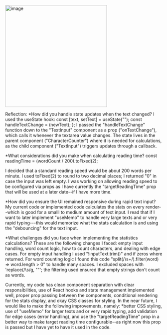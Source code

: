 <img width="326" alt="image" src="https://github.com/user-attachments/assets/cd02018d-e1b1-4e58-8497-b412e6ddad50" />

Reflection:
*How did you handle state updates when the text changed?
I used the useState hook:
const [text, setText] = useState("");
const handleTextChange = (newText);
};
I passed the "handleTextChange" function down to the "TextInput" component as a prop ("onTextChange"), which calls it 
whenever the textarea value changes. The state lives in the parent component ("CharacterCounter") where it is needed for 
calculations, as the child component ("TextInput") triggers updates through a callback.

*What considerations did you make when calculating reading time?
const readingTime = (wordCount / 200).toFixed(2);

I decided that a standard reading speed would be about 200 words per minute. I used toFixed(2) to round to two decimal places; I returned "0" in case
the input was left empty. I was working on allowing reading speed to be configured via props as I have currently the "targetReadingTime" prop that will be 
used at a later date--if I have more time.

*How did you ensure the UI remained responsive during rapid text input?
My current code or implemented code calculates the stats on every render--which is good for a smalll to medium amount of text input. 
I read that if I want to later implement "useMemo" to handle very large texts and or very rapid typing---this would memorize what the stats calculation is
and using the "debouncing" for the text input.

*What challenges did you face when implementing the statistics calculations?
These are the following changes I faced: empty input handling, word count logic, how to count characters, and dealing with edge cases.
For empty input handling I used "!inputText.trim()" and if zeros where returned. For word counting logic I found this code "split(/\s+/).filter(word) => word.length > 0"
to handle many spaces.  I excluded spaces with 'replace(/\s/g, ""'; the filtering used ensured that empty strings don't count as words.

Currently, my code has clean component separation with clear responsibilities, use of React hooks and state management implemented well, proper prop passing between the 
components, conditional rendering for the stats display, and okay CSS classes for styling. In the near future, I would like to make the following improvements, namely: 
*better CSS styling, use of "useMemo" for larger texts and or very rapid typing, add validation for edge cases (error handling), and use  the "targetReadingTime" prop
in a better way to make target reading time configurable--as right now this prop is passed but I have yet to have it used in the code.

